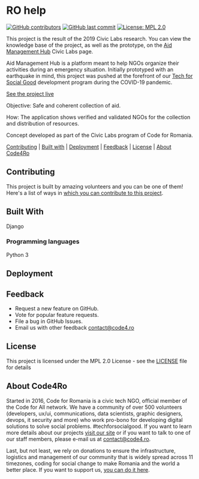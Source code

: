 # RO help

[![GitHub contributors](https://img.shields.io/github/contributors/code4romania/ro-help.svg?style=for-the-badge)](https://github.com/code4romania/ro-help/graphs/contributors) [![GitHub last commit](https://img.shields.io/github/last-commit/code4romania/ro-help.svg?style=for-the-badge)](https://github.com/code4romania/ro-help/commits/master) [![License: MPL 2.0](https://img.shields.io/badge/license-MPL%202.0-brightgreen.svg?style=for-the-badge)](https://opensource.org/licenses/MPL-2.0)

This project is the result of the 2019 Civic Labs research. You can view the knowledge base of the project, as well as the prototype, on the [Aid Management Hub](https://civiclabs.ro/ro/solutions/aid-management-hub) Civic Labs page.

Aid Management Hub is a platform meant to help NGOs organize their activities during an emergency situation. Initially prototyped with an earthquake in mind, this project was pushed at the forefront of our [Tech for Social Good](https://tfsg.code4.ro/ro/) development program during the COVID-19 pandemic.

[See the project live](https://rohelp.ro/)

Objective: Safe and coherent collection of aid.

How: The application shows verified and validated NGOs for the collection and distribution of resources.

Concept developed as part of the Civic Labs program of Code for Romania.

[Contributing](#contributing) | [Built with](#built-with) | [Deployment](#deployment) | [Feedback](#feedback) | [License](#license) | [About Code4Ro](#about-code4ro)

## Contributing

This project is built by amazing volunteers and you can be one of them! Here's a list of ways in [which you can contribute to this project](.github/CONTRIBUTING.md).

## Built With

Django

### Programming languages

Python 3

## Deployment

## Feedback

* Request a new feature on GitHub.
* Vote for popular feature requests.
* File a bug in GitHub Issues.
* Email us with other feedback contact@code4.ro

## License

This project is licensed under the MPL 2.0 License - see the [LICENSE](LICENSE) file for details

## About Code4Ro

Started in 2016, Code for Romania is a civic tech NGO, official member of the Code for All network. We have a community of over 500 volunteers (developers, ux/ui, communications, data scientists, graphic designers, devops, it security and more) who work pro-bono for developing digital solutions to solve social problems. #techforsocialgood. If you want to learn more details about our projects [visit our site](https://www.code4.ro/en/) or if you want to talk to one of our staff members, please e-mail us at contact@code4.ro.

Last, but not least, we rely on donations to ensure the infrastructure, logistics and management of our community that is widely spread across 11 timezones, coding for social change to make Romania and the world a better place. If you want to support us, [you can do it here](https://code4.ro/en/donate/).
